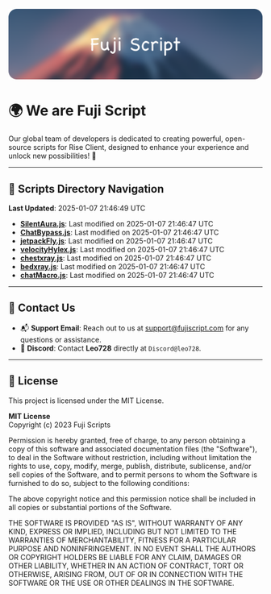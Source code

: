 ![Banner](.github/b.webp)

# 🌍 **We are Fuji Script**

Our global team of developers is dedicated to creating powerful, open-source scripts for Rise Client, designed to enhance your experience and unlock new possibilities! 🌟

---
<!-- SCRIPTS_NAVIGATION_START -->
## 📂 **Scripts Directory Navigation**

**Last Updated**: 2025-01-07 21:46:49 UTC

- **[SilentAura.js](scripts/SilentAura.js)**: Last modified on 2025-01-07 21:46:47 UTC
- **[ChatBypass.js](scripts/ChatBypass.js)**: Last modified on 2025-01-07 21:46:47 UTC
- **[jetpackFly.js](scripts/jetpackFly.js)**: Last modified on 2025-01-07 21:46:47 UTC
- **[velocityHylex.js](scripts/velocityHylex.js)**: Last modified on 2025-01-07 21:46:47 UTC
- **[chestxray.js](scripts/chestxray.js)**: Last modified on 2025-01-07 21:46:47 UTC
- **[bedxray.js](scripts/bedxray.js)**: Last modified on 2025-01-07 21:46:47 UTC
- **[chatMacro.js](scripts/chatMacro.js)**: Last modified on 2025-01-07 21:46:47 UTC

<!-- SCRIPTS_NAVIGATION_END -->

---

## 💬 **Contact Us**  
- 📬 **Support Email**: Reach out to us at [support@fujiscript.com](mailto:support@fujiscript.com) for any questions or assistance.  
- 💬 **Discord**: Contact **Leo728** directly at `Discord@leo728`.

---

## 📜 **License**

This project is licensed under the MIT License.  

**MIT License**  
Copyright (c) 2023 Fuji Scripts  

Permission is hereby granted, free of charge, to any person obtaining a copy of this software and associated documentation files (the "Software"), to deal in the Software without restriction, including without limitation the rights to use, copy, modify, merge, publish, distribute, sublicense, and/or sell copies of the Software, and to permit persons to whom the Software is furnished to do so, subject to the following conditions:  

The above copyright notice and this permission notice shall be included in all copies or substantial portions of the Software.  

THE SOFTWARE IS PROVIDED "AS IS", WITHOUT WARRANTY OF ANY KIND, EXPRESS OR IMPLIED, INCLUDING BUT NOT LIMITED TO THE WARRANTIES OF MERCHANTABILITY, FITNESS FOR A PARTICULAR PURPOSE AND NONINFRINGEMENT. IN NO EVENT SHALL THE AUTHORS OR COPYRIGHT HOLDERS BE LIABLE FOR ANY CLAIM, DAMAGES OR OTHER LIABILITY, WHETHER IN AN ACTION OF CONTRACT, TORT OR OTHERWISE, ARISING FROM, OUT OF OR IN CONNECTION WITH THE SOFTWARE OR THE USE OR OTHER DEALINGS IN THE SOFTWARE.  
